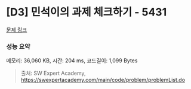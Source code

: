 # [D3] 민석이의 과제 체크하기 - 5431 

[문제 링크](https://swexpertacademy.com/main/code/problem/problemDetail.do?contestProbId=AWVl3rWKDBYDFAXm) 

### 성능 요약

메모리: 36,060 KB, 시간: 204 ms, 코드길이: 1,099 Bytes



> 출처: SW Expert Academy, https://swexpertacademy.com/main/code/problem/problemList.do